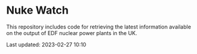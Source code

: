 # Nuke Watch

This repository includes code for retrieving the latest information available on the output of EDF nuclear power plants in the UK.

Last updated: 2023-02-27 10:10